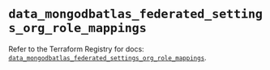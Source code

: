 # `data_mongodbatlas_federated_settings_org_role_mappings`

Refer to the Terraform Registry for docs: [`data_mongodbatlas_federated_settings_org_role_mappings`](https://registry.terraform.io/providers/mongodb/mongodbatlas/1.40.0/docs/data-sources/federated_settings_org_role_mappings).
